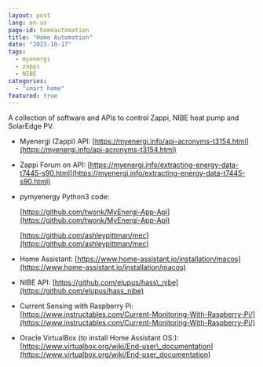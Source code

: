 ```yaml
---
layout: post
lang: en-us
page-id: homeautomation
title: "Home Automation"
date: "2023-10-17"
tags:
  - myenergi
  - zappi
  - NIBE
categories: 
  - "smart home"
featured: true
---
```


A collection of software and APIs to control Zappi, NIBE heat pump and SolarEdge PV.

- Myenergi (Zappi) API: [https://myenergi.info/api-acronyms-t3154.html](https://myenergi.info/api-acronyms-t3154.html)

- Zappi Forum on API: [https://myenergi.info/extracting-energy-data-t7445-s90.html](https://myenergi.info/extracting-energy-data-t7445-s90.html)

- pymyenergy Python3 code:

   [https://github.com/twonk/MyEnergi-App-Api](https://github.com/twonk/MyEnergi-App-Api)

   [https://github.com/ashleypittman/mec](https://github.com/ashleypittman/mec)

- Home Assistant: [https://www.home-assistant.io/installation/macos](https://www.home-assistant.io/installation/macos)

- NIBE API: [https://github.com/elupus/hass\_nibe](https://github.com/elupus/hass_nibe)

- Current Sensing with Raspberry Pi: [https://www.instructables.com/Current-Monitoring-With-Raspberry-Pi/](https://www.instructables.com/Current-Monitoring-With-Raspberry-Pi/)

- Oracle VirtualBox (to install Home Assistant OS:): [https://www.virtualbox.org/wiki/End-user\_documentation](https://www.virtualbox.org/wiki/End-user_documentation)
